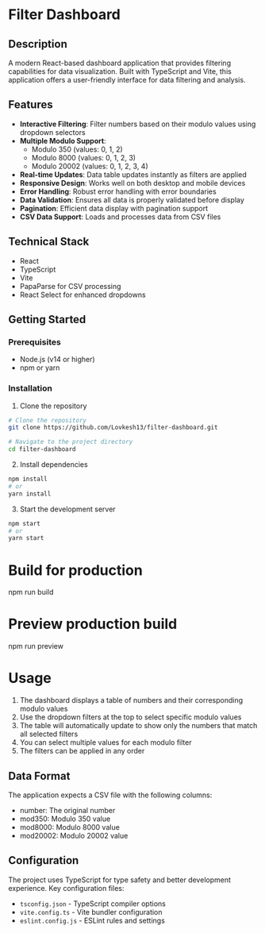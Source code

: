 # Filter Dashboard

## Description
A modern React-based dashboard application that provides filtering capabilities for data visualization. Built with TypeScript and Vite, this application offers a user-friendly interface for data filtering and analysis.

## Features

- **Interactive Filtering**: Filter numbers based on their modulo values using dropdown selectors
- **Multiple Modulo Support**: 
  - Modulo 350 (values: 0, 1, 2)
  - Modulo 8000 (values: 0, 1, 2, 3)
  - Modulo 20002 (values: 0, 1, 2, 3, 4)
- **Real-time Updates**: Data table updates instantly as filters are applied
- **Responsive Design**: Works well on both desktop and mobile devices
- **Error Handling**: Robust error handling with error boundaries
- **Data Validation**: Ensures all data is properly validated before display
- **Pagination**: Efficient data display with pagination support
- **CSV Data Support**: Loads and processes data from CSV files

## Technical Stack

- React
- TypeScript
- Vite
- PapaParse for CSV processing
- React Select for enhanced dropdowns


## Getting Started

### Prerequisites

- Node.js (v14 or higher)
- npm or yarn

### Installation

1. Clone the repository
```bash
# Clone the repository
git clone https://github.com/Lovkesh13/filter-dashboard.git

# Navigate to the project directory
cd filter-dashboard
```

2. Install dependencies
```bash
npm install
# or
yarn install
```

3. Start the development server
```bash
npm start
# or
yarn start
```

# Build for production
npm run build

# Preview production build
npm run preview

# Usage

1. The dashboard displays a table of numbers and their corresponding modulo values
2. Use the dropdown filters at the top to select specific modulo values
3. The table will automatically update to show only the numbers that match all selected filters
4. You can select multiple values for each modulo filter
5. The filters can be applied in any order

## Data Format

The application expects a CSV file with the following columns:
- number: The original number
- mod350: Modulo 350 value
- mod8000: Modulo 8000 value
- mod20002: Modulo 20002 value

## Configuration
The project uses TypeScript for type safety and better development experience. Key configuration files:
- `tsconfig.json` - TypeScript compiler options
- `vite.config.ts` - Vite bundler configuration
- `eslint.config.js` - ESLint rules and settings
